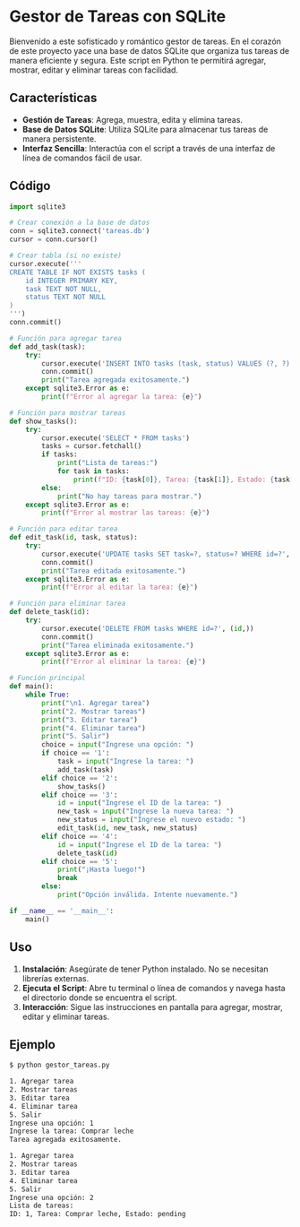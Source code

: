 # Gestor de Tareas con SQLite

Bienvenido a este sofisticado y romántico gestor de tareas. En el corazón de este proyecto yace una base de datos SQLite que organiza tus tareas de manera eficiente y segura. Este script en Python te permitirá agregar, mostrar, editar y eliminar tareas con facilidad.

## Características

- **Gestión de Tareas**: Agrega, muestra, edita y elimina tareas.
- **Base de Datos SQLite**: Utiliza SQLite para almacenar tus tareas de manera persistente.
- **Interfaz Sencilla**: Interactúa con el script a través de una interfaz de línea de comandos fácil de usar.

## Código

```python
import sqlite3

# Crear conexión a la base de datos
conn = sqlite3.connect('tareas.db')
cursor = conn.cursor()

# Crear tabla (si no existe)
cursor.execute('''
CREATE TABLE IF NOT EXISTS tasks (
    id INTEGER PRIMARY KEY,
    task TEXT NOT NULL,
    status TEXT NOT NULL
)
''')
conn.commit()

# Función para agregar tarea
def add_task(task):
    try:
        cursor.execute('INSERT INTO tasks (task, status) VALUES (?, ?)', (task, 'pending'))
        conn.commit()
        print("Tarea agregada exitosamente.")
    except sqlite3.Error as e:
        print(f"Error al agregar la tarea: {e}")

# Función para mostrar tareas
def show_tasks():
    try:
        cursor.execute('SELECT * FROM tasks')
        tasks = cursor.fetchall()
        if tasks:
            print("Lista de tareas:")
            for task in tasks:
                print(f"ID: {task[0]}, Tarea: {task[1]}, Estado: {task[2]}")
        else:
            print("No hay tareas para mostrar.")
    except sqlite3.Error as e:
        print(f"Error al mostrar las tareas: {e}")

# Función para editar tarea
def edit_task(id, task, status):
    try:
        cursor.execute('UPDATE tasks SET task=?, status=? WHERE id=?', (task, status, id))
        conn.commit()
        print("Tarea editada exitosamente.")
    except sqlite3.Error as e:
        print(f"Error al editar la tarea: {e}")

# Función para eliminar tarea
def delete_task(id):
    try:
        cursor.execute('DELETE FROM tasks WHERE id=?', (id,))
        conn.commit()
        print("Tarea eliminada exitosamente.")
    except sqlite3.Error as e:
        print(f"Error al eliminar la tarea: {e}")

# Función principal
def main():
    while True:
        print("\n1. Agregar tarea")
        print("2. Mostrar tareas")
        print("3. Editar tarea")
        print("4. Eliminar tarea")
        print("5. Salir")
        choice = input("Ingrese una opción: ")
        if choice == '1':
            task = input("Ingrese la tarea: ")
            add_task(task)
        elif choice == '2':
            show_tasks()
        elif choice == '3':
            id = input("Ingrese el ID de la tarea: ")
            new_task = input("Ingrese la nueva tarea: ")
            new_status = input("Ingrese el nuevo estado: ")
            edit_task(id, new_task, new_status)
        elif choice == '4':
            id = input("Ingrese el ID de la tarea: ")
            delete_task(id)
        elif choice == '5':
            print("¡Hasta luego!")
            break
        else:
            print("Opción inválida. Intente nuevamente.")

if __name__ == '__main__':
    main()
```

## Uso

1. **Instalación**: Asegúrate de tener Python instalado. No se necesitan librerías externas.
2. **Ejecuta el Script**: Abre tu terminal o línea de comandos y navega hasta el directorio donde se encuentra el script.
3. **Interacción**: Sigue las instrucciones en pantalla para agregar, mostrar, editar y eliminar tareas.

## Ejemplo

```sh
$ python gestor_tareas.py

1. Agregar tarea
2. Mostrar tareas
3. Editar tarea
4. Eliminar tarea
5. Salir
Ingrese una opción: 1
Ingrese la tarea: Comprar leche
Tarea agregada exitosamente.

1. Agregar tarea
2. Mostrar tareas
3. Editar tarea
4. Eliminar tarea
5. Salir
Ingrese una opción: 2
Lista de tareas:
ID: 1, Tarea: Comprar leche, Estado: pending
```
